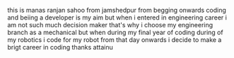 this is manas ranjan sahoo from jamshedpur 
from begging onwards coding and beiing a developer is my aim
but when i entered in engineering career  i am not such much decision maker 
that's why i choose my engineering branch as a mechanical but when during my final year of coding
during of my robotics i code for my robot from that day  onwards i decide to make a brigt career 
in coding 
thanks attainu
 